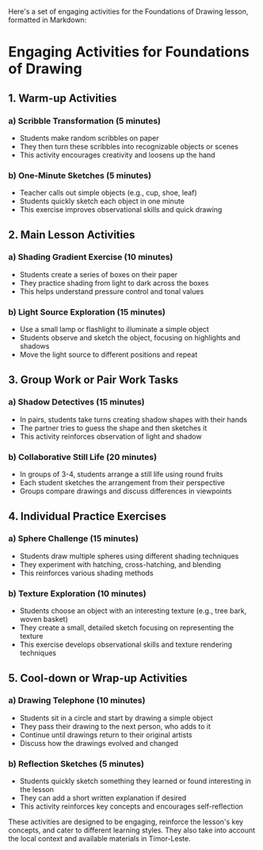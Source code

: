 Here's a set of engaging activities for the Foundations of Drawing lesson, formatted in Markdown:

# Engaging Activities for Foundations of Drawing

## 1. Warm-up Activities

### a) Scribble Transformation (5 minutes)
- Students make random scribbles on paper
- They then turn these scribbles into recognizable objects or scenes
- This activity encourages creativity and loosens up the hand

### b) One-Minute Sketches (5 minutes)
- Teacher calls out simple objects (e.g., cup, shoe, leaf)
- Students quickly sketch each object in one minute
- This exercise improves observational skills and quick drawing

## 2. Main Lesson Activities

### a) Shading Gradient Exercise (10 minutes)
- Students create a series of boxes on their paper
- They practice shading from light to dark across the boxes
- This helps understand pressure control and tonal values

### b) Light Source Exploration (15 minutes)
- Use a small lamp or flashlight to illuminate a simple object
- Students observe and sketch the object, focusing on highlights and shadows
- Move the light source to different positions and repeat

## 3. Group Work or Pair Work Tasks

### a) Shadow Detectives (15 minutes)
- In pairs, students take turns creating shadow shapes with their hands
- The partner tries to guess the shape and then sketches it
- This activity reinforces observation of light and shadow

### b) Collaborative Still Life (20 minutes)
- In groups of 3-4, students arrange a still life using round fruits
- Each student sketches the arrangement from their perspective
- Groups compare drawings and discuss differences in viewpoints

## 4. Individual Practice Exercises

### a) Sphere Challenge (15 minutes)
- Students draw multiple spheres using different shading techniques
- They experiment with hatching, cross-hatching, and blending
- This reinforces various shading methods

### b) Texture Exploration (10 minutes)
- Students choose an object with an interesting texture (e.g., tree bark, woven basket)
- They create a small, detailed sketch focusing on representing the texture
- This exercise develops observational skills and texture rendering techniques

## 5. Cool-down or Wrap-up Activities

### a) Drawing Telephone (10 minutes)
- Students sit in a circle and start by drawing a simple object
- They pass their drawing to the next person, who adds to it
- Continue until drawings return to their original artists
- Discuss how the drawings evolved and changed

### b) Reflection Sketches (5 minutes)
- Students quickly sketch something they learned or found interesting in the lesson
- They can add a short written explanation if desired
- This activity reinforces key concepts and encourages self-reflection

These activities are designed to be engaging, reinforce the lesson's key concepts, and cater to different learning styles. They also take into account the local context and available materials in Timor-Leste.